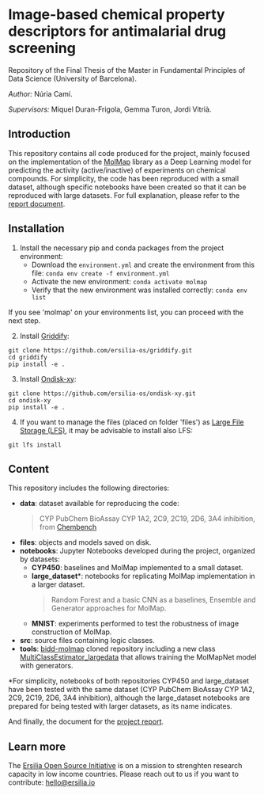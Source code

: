 # Image-based chemical property descriptors for antimalarial drug screening

Repository of the Final Thesis of the Master in Fundamental Principles of Data Science (University of Barcelona).

_Author:_ Núria Camí.

_Supervisors:_ Miquel Duran-Frigola, Gemma Turon, Jordi Vitrià.

## Introduction

This repository contains all code produced for the project, mainly focused on the implementation of the [MolMap](https://github.com/shenwanxiang/bidd-molmap) library as a Deep Learning model for predicting the activity (active/inactive) of experiments on chemical compounds. For simplicity, the code has been reproduced with a small dataset, although specific notebooks have been created so that it can be reproduced with large datasets. For full explanation, please refer to the [report document](report.pdf). 

## Installation

1. Install the necessary pip and conda packages from the project environment:
    - Download the ```environment.yml``` and create the environment from this file: ```conda env create -f environment.yml```
    - Activate the new environment: ```conda activate molmap```
    - Verify that the new environment was installed correctly: ```conda env list```

If you see 'molmap' on your environments list, you can proceed with the next step. 


2. Install [Griddify](https://github.com/ersilia-os/griddify):
```
git clone https://github.com/ersilia-os/griddify.git
cd griddify
pip install -e .
```

3. Install [Ondisk-xy](https://github.com/ersilia-os/ondisk-xy):
```
git clone https://github.com/ersilia-os/ondisk-xy.git
cd ondisk-xy
pip install -e .
```

4. If you want to manage the files (placed on folder 'files') as [Large File Storage (LFS)](https://git-lfs.github.com/), it may be advisable to install also LFS:

```
git lfs install
```

## Content

This repository includes the following directories:

- **data**: dataset available for reproducing the code:
    > CYP PubChem BioAssay CYP 1A2, 2C9, 2C19, 2D6, 3A4 inhibition, from  [Chembench](https://github.com/shenwanxiang/ChemBench/tree/master/src/chembench/data_and_index/CYP450)
- **files**: objects and models saved on disk.
- **notebooks**: Jupyter Notebooks developed during the project, organized by datasets:
    - **CYP450**: baselines and MolMap implemented to a small dataset. 
    - **large_dataset***: notebooks for replicating MolMap implementation in a larger dataset. 
        > Random Forest and a basic CNN as a baselines, Ensemble and Generator approaches for MolMap.
    - **MNIST**: experiments performed to test the robustness of image construction of MolMap.
- **src**: source files containing logic classes.
- **tools**: [bidd-molmap](https://github.com/shenwanxiang/bidd-molmap) cloned repository including a new class [MultiClassEstimator_largedata](tools/bidd-molmap/molmap/model/model.py) that allows training the MolMapNet model with generators. 

*For simplicity, notebooks of both repositories CYP450 and large_dataset have been tested with the same dataset (CYP PubChem BioAssay CYP 1A2, 2C9, 2C19, 2D6, 3A4 inhibition), although the large_dataset notebooks are prepared for being tested with larger datasets, as its name indicates.

And finally, the document for the [project report](report.pdf).

## Learn more

The [Ersilia Open Source Initiative](https://ersilia.io) is on a mission to strenghten research capacity in low income countries. Please reach out to us if you want to contribute: [hello@ersilia.io]()


